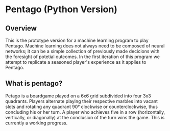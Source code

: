 # Pentago (Python Version)
## Overview
This is the prototype version for a machine learning program to play Pentago. Machine learning does not always need to be composed of neural networks; it can be a simple collection of previously made decicions with the foresight of potetial outcomes. In the first iteration of this program we attempt to replicate a seasoned player's experience as it applies to Pentago.
## What is pentago?
Petago is a boardgame played on a 6x6 grid subdivided into four 3x3 quadrants. Players alternate playing their respective marbles into vacant slots and rotating any quadrant 90° clockwise or counterclockwise, thus concluding his or her turn. A player who achieves five in a row (horizontally, vertically, or diagonally) at the conclusion of the turn wins the game. This is currently a working progress.
